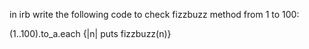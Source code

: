 in irb write the following code to check fizzbuzz method from 1 to 100:

(1..100).to_a.each {|n| puts fizzbuzz(n)}
